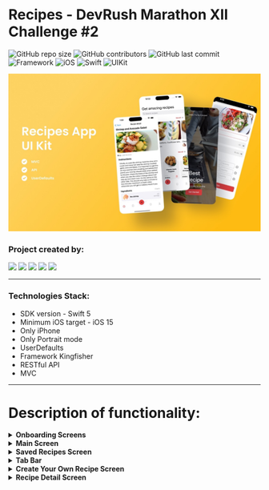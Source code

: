 # Recipes - DevRush Marathon XII Challenge #2

![GitHub repo size](https://img.shields.io/github/repo-size/VladimirFibe/Recipes)  ![GitHub contributors](https://img.shields.io/github/contributors/VladimirFibe/Recipes)   ![GitHub last commit](https://img.shields.io/github/last-commit/VladimirFibe/Recipes)  ![Framework](https://img.shields.io/badge/Framework-Kingfisher-blue)  ![iOS](https://img.shields.io/badge/iOS-15.0-orange)  ![Swift](https://img.shields.io/badge/Swift-lightblue)  ![UIKit](https://img.shields.io/badge/UIKit-blue)

![iphone](https://github.com/VladimirFibe/Recipes/blob/appBanner/appBanner.jpeg)

 ### Project created by:
<p align="left"> 
<a href="https://github.com/VladimirFibe">
<img src="https://img.shields.io/badge/VladimirFibe (TeamLead)-blue"/></a>
<a href="https://github.com/ValentinaPopovaA">
<img src="https://img.shields.io/badge/ValentinaPopovaA-red"/></a>
<a href="https://github.com/AZavershinskiy">
<img src="https://img.shields.io/badge/AZavershinskiy-green"/></a>
<a href="https://github.com/DmitriyLubov">
<img src="https://img.shields.io/badge/DmitriyLubov-yellow"/></a>
<a href="https://github.com/O=OlgaChusheva">
<img src="https://img.shields.io/badge/OlgaChusheva-purple"/></a>

---

### Technologies Stack:
* SDK version - Swift 5
* Minimum iOS target - iOS 15
* Only iPhone
* Only Portrait mode
* UserDefaults
* Framework Kingfisher
* RESTful API
* MVC

---

# Description of functionality:

<details>
<summary><strong>Onboarding Screens</strong></summary>
  
- **Welcome Screen:** Introduction to the app with a brief description of its features.
- **Feature Highlights:** Screens showcasing the main functionalities such as recipe search, adding to favorites, and creating your own recipes.
- **Get Started or Skip:** Option for the user to start using the app immediately or skip the onboarding process.

</details>

<details>
<summary><strong>Main Screen</strong></summary>

- **Get amazing recipes for cooking:** Discover a variety of recipes from different cuisines.
- **Search-Bar:** Implemented for searching recipes by keyword.
- **Trending now:** Displays currently popular recipes.
- **Popular category:** Categorizes recipes by type (e.g., Breakfast, Salad, etc.).
- **Recent recipes:** Shows the latest added recipes.

</details>

<details>
<summary><strong>Saved Recipes Screen</strong></summary>

- **Displays recipes saved by the user:** Easily access your favorite recipes.
- **Recipe details:** Each saved recipe shows the title, image, rating, and preparation time.
- **Manage favorites:** Users can easily access and manage their favorite recipes.

</details>

<details>
<summary><strong>Tab Bar</strong></summary>

- **Home:** Navigates to the main screen with trending and popular recipes.
- **Favorites:** Shows saved recipes that the user has marked as favorites.
- **Add:** Opens the screen for creating a new recipe.
- **Profile:** Takes the user to their personal account with their data and created recipes.

</details>

<details>
<summary><strong>Create Your Own Recipe Screen</strong></summary>
  
- **Recipe Name Input:** Field for entering the name of the recipe.
- **Ingredients List:** Fields for entering ingredient names and quantities.
- **Cooking Time:** Field for entering the cooking time.
- **Photo Upload:** Option to upload a photo of the dish.
- **Save Recipe Button:** Button to save the created recipe.

</details>

<details>
<summary><strong>Recipe Detail Screen</strong></summary>
  
- **Recipe Title:** Displays the name of the recipe.
- **Recipe Image:** Showcases an image of the prepared dish.
- **Rating:** Displays the average rating and number of reviews for the recipe.
- **Instructions Section:** Provides step-by-step cooking instructions. Includes detailed steps to guide the user through the preparation process.
- **Ingredients List:** Lists all necessary ingredients with their respective quantities. Displays icons and names for each ingredient.

</details>
